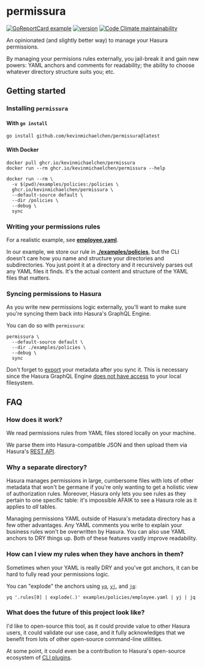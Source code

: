 # permissura

[![GoReportCard example](https://goreportcard.com/badge/github.com/kevinmichaelchen/permissura)](https://goreportcard.com/report/github.com/kevinmichaelchen/permissura)
[![version](https://img.shields.io/github/v/release/kevinmichaelchen/permissura?include_prereleases&label=latest&logo=ferrari)](https://github.com/kevinmichaelchen/permissura/releases/latest)
[![Code Climate maintainability](https://img.shields.io/codeclimate/maintainability/kevinmichaelchen/permissura)](https://codeclimate.com/github/kevinmichaelchen/permissura)

An opinionated (and slightly better way) to manage your Hasura permissions.

By managing your permisions rules externally, you jail-break it and gain new
powers: YAML anchors and comments for readability; the ability to choose
whatever directory structure suits you; etc.

## Getting started

### Installing `permissura`

#### With `go install`

```shell
go install github.com/kevinmichaelchen/permissura@latest
```

#### With Docker

```shell
docker pull ghcr.io/kevinmichaelchen/permissura
docker run --rm ghcr.io/kevinmichaelchen/permissura --help

docker run --rm \
  -v $(pwd)/examples/policies:/policies \
  ghcr.io/kevinmichaelchen/permissura \
  --default-source default \
  --dir /policies \
  --debug \
  sync
```

### Writing your permissions rules

For a realistic example, see [**employee.yaml**][employee-rule].

In our example, we store our rule in [**./examples/policies**][policies], but
the CLI doesn't care how you name and structure your directories and
subdirectories. You just point it at a directory and it recursively parses out
any YAML files it finds. It's the actual content and structure of the YAML files
that matters.

[policies]: ./examples/policies
[employee-rule]: ./examples/policies/employee.yaml

### Syncing permissions to Hasura

As you write new permissions logic externally, you'll want to make sure you're
syncing them back into Hasura's GraphQL Engine.

You can do so with `permissura`:

```shell
permissura \
  --default-source default \
  --dir ./examples/policies \
  --debug \
  sync
```

Don't forget to [export][export] your metadata after you sync it. This is
necessary since the Hasura GraphQL Engine [does not have
access][gh-issue-md-fs-access] to your local filesystem.

[gh-issue-md-fs-access]: https://github.com/hasura/graphql-engine/issues/8272
[export]:
  https://hasura.io/docs/latest/hasura-cli/commands/hasura_metadata_export/

## FAQ

### How does it work?

We read permissions rules from YAML files stored locally on your machine.

We parse them into Hasura-compatible JSON and then upload them via Hasura's
[REST API][hasura-permissions-api].

### Why a separate directory?

Hasura manages permissions in large, cumbersome files with lots of other
metadata that won't be germane if you're only wanting to get a holistic view of
authorization rules. Moreover, Hasura only lets you see rules as they pertain to
one specific table: it's impossible AFAIK to see a Hasura role as it applies to
_all_ tables.

Managing permissions YAML outside of Hasura's metadata directory has a few other
advantages. Any YAML comments you write to explain your business rules won't be
overwritten by Hasura. You can also use YAML anchors to DRY things up. Both of
these features vastly improve readability.

### How can I view my rules when they have anchors in them?

Sometimes when your YAML is really DRY and you've got anchors, it can be hard to
fully read your permissions logic.

You can "explode" the anchors using [`yq`][yq], [`yj`][yj], and [`jq`][jq]:

```shell
yq '.rules[0] | explode(.)' examples/policies/employee.yaml | yj | jq
```

### What does the future of this project look like?

I'd like to open-source this tool, as it could provide value to other Hasura
users, it could validate our use case, and it fully acknowledges that we benefit
from lots of other open-source command-line utilities.

At some point, it could even be a contribution to Hasura's open-source ecosystem
of [CLI plugins][hasura-plugins].

[hasura-permissions-api]:
  https://hasura.io/docs/latest/api-reference/metadata-api/permission
[hasura-plugins]:
  https://hasura.io/docs/latest/hasura-cli/commands/hasura_plugins/
[yj]: https://github.com/sclevine/yj
[yq]: https://github.com/mikefarah/yq
[jq]: https://github.com/jqlang/jq
